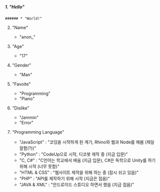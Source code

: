 ##### 1. "Hello"
    ###### * "World!"

2. "Name"
    * "anon_"

3. "Age"
    * "17"

4. "Gender"
    * "Man"

5. "Favoite"
    * "Programming"
    * "Piano"

6. "Dislike"
    * "Jammin"
    * "Error"

7. "Programming Language"
    * "JavaScript" : "코딩을 시작하게 된 계기, Rhino와 웹과 Node를 해봄 (제일 잘함(?))"
    * "Python" : "CodeUp으로 시작, 디코봇 제작 중 (지금 입문)"
    * "C, C#" : "C언어는 학교에서 배움 (지금 입문), C#은 독학으로 Unity를 하기 위해 시작 (너무 못함)"
    * "HTML & CSS" : "웹사이트 제작을 위해 하는 중 (잠시 쉬고 있음)"
    * "PHP" : "API를 제작하기 위해 시작 (지금은 접음)"
    * "JAVA & XML" : "안드로이드 스튜디오 하면서 했음 (지금 접음)"
